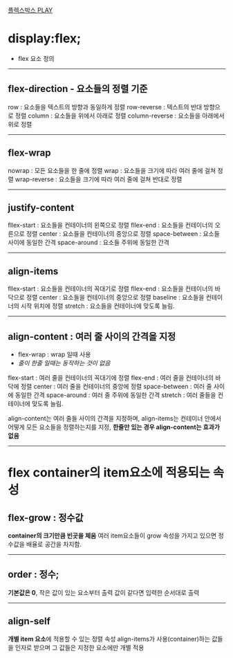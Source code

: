 [플렉스박스 PLAY](https://flexboxfroggy.com,"froggy")

# display:flex;
- flex 요소 정의

--------------------------------------------

## flex-direction - 요소들의 정렬 기준

row : 요소들을 텍스트의 방향과 동일하게 정렬
row-reverse : 텍스트의 반대 방향으로 정렬
column : 요소들을 위에서 아래로 정렬
column-reverse : 요소들을 아래에서 위로 정렬

--------------------------------------------

## flex-wrap 
nowrap : 모든 요소들을 한 줄에 정렬
wrap : 요소들을 크기에 따라 여러 줄에 걸쳐 정렬
wrap-reverse : 요소들을 크기에 따라 여러 줄에 걸쳐 반대로 정렬 

--------------------------------------------

## justify-content

fllex-start : 요소들을 컨테이너의 왼쪽으로 정렬
fllex-end : 요소들을 컨테이너의 오른으로 정렬
center : 요소들을 컨테이너의 중앙으로 정렬
space-between : 요소들 사이에 동일한 간격
space-around :  요소들 주위에 동일한 간격

--------------------------------------------

## align-items  

fllex-start : 요소들을 컨테이너의 꼭대기로 정렬
fllex-end : 요소들을 컨테이너의 바닥으로 정렬
center : 요소들을 컨테이너의 중앙으로 정렬
baseline : 요소들을 컨테이너의 시작 위치에 정렬
stretch : 요소들을 컨테이너에 맞도록 늘림.

--------------------------------------------

## align-content : 여러 줄 사이의 간격을 지정
- flex-wrap : wrap 일때 사용
- *줄이 한줄 일때는 동작하는 것이 없음*

flex-start : 여러 줄을 컨테이너의 꼭대기에 정렬
flex-end : 여러 줄을 컨테이너의 바닥에 정렬
center : 여러 줄을 컨테이너의 중앙에 정렬
space-between : 여러 줄 사이에 동일한 간격
space-around : 여러 줄 주위에 동일한 간격
stretch : 여러 줄들을 컨테이너에 맞도록 늘림.


align-content는 여러 줄들 사이의 간격을 지정하며, align-items는 컨테이너 안에서 어떻게 모든 요소들을 정렬하는지를 지정, **한줄만 있는 경우 align-content는 효과가 없음**


--------------------------------------------
# flex container의 item요소에 적용되는 속성

## flex-grow : 정수값
**container의 크기만큼 빈곳을 체움**
여러 item요소들이 grow 속성을 가지고 있으면
정수값을 배율로 공간을 차지함.

--------------------------------------------

## order  : 정수;

**기본값은 0**, 작은 값이 있는 요소부터 출력
값이 같다면 입력한 순서대로 출력


--------------------------------------------

## align-self

**개별 item 요소**에 적용할 수 있는 정렬 속성
align-items가 사용(container)하는 값들을 인자로 받으며 그 값들은 지정한 요소에만 개별 적용
